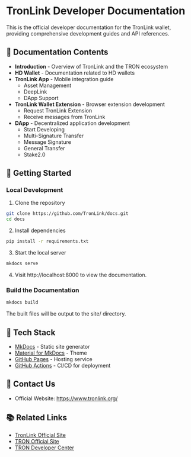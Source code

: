 # TronLink Developer Documentation

This is the official developer documentation for the TronLink wallet, providing comprehensive development guides and API references.

## 📖 Documentation Contents

- **Introduction** - Overview of TronLink and the TRON ecosystem
- **HD Wallet** - Documentation related to HD wallets
- **TronLink App** - Mobile integration guide
  - Asset Management
  - DeepLink
  - DApp Support
- **TronLink Wallet Extension** - Browser extension development
  - Request TronLink Extension
  - Receive messages from TronLink
- **DApp** - Decentralized application development
  - Start Developing
  - Multi-Signature Transfer
  - Message Signature
  - General Transfer
  - Stake2.0

## 🚀 Getting Started

### Local Development

1. Clone the repository
```bash
git clone https://github.com/TronLink/docs.git
cd docs
```

2. Install dependencies
```bash
pip install -r requirements.txt
```

3. Start the local server
```bash
mkdocs serve
```

4. Visit http://localhost:8000 to view the documentation.

### Build the Documentation

```bash
mkdocs build
```

The built files will be output to the site/ directory.


## 🔧 Tech Stack

- [MkDocs](https://www.mkdocs.org/) - Static site generator
- [Material for MkDocs](https://squidfunk.github.io/mkdocs-material/) - Theme
- [GitHub Pages](https://pages.github.com/) - Hosting service
- [GitHub Actions](https://github.com/features/actions) - CI/CD for deployment


## 🤝 Contact Us

- Official Website: https://www.tronlink.org/

## 📚 Related Links

- [TronLink Official Site](https://www.tronlink.org/)
- [TRON Official Site](https://tron.network/)
- [TRON Developer Center](https://developers.tron.network/)








  
    

 





